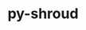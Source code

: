 ---
title: "py-shroud"
layout: cache
categories: [package, develop]
meta: {"versions": ["0.12.2"], "compilers": ["gcc@=7.5.0"], "oss": ["ubuntu18.04"], "platforms": ["linux"], "targets": ["x86_64_v3"], "stacks": ["radiuss", "root"], "num_specs": 7, "num_specs_by_stack": {"root": 7, "radiuss": 7}}
spec_details: [{"hash": "eflvcykntllilvea7sdunijjrrfmmfab", "compiler": "gcc@=7.5.0", "versions": ["0.12.2"], "os": "ubuntu18.04", "platform": "linux", "target": "x86_64_v3", "variants": ["build_system=python_pip"], "stacks": ["root", "radiuss"], "size": "-", "tarball": "https://binaries.spack.io/develop/build_cache/linux-ubuntu18.04-x86_64_v3/gcc-7.5.0/py-shroud-0.12.2/linux-ubuntu18.04-x86_64_v3-gcc-7.5.0-py-shroud-0.12.2-eflvcykntllilvea7sdunijjrrfmmfab.spack"}, {"hash": "slqvga72udd5pg3jlyq432zflmrwb2dh", "compiler": "gcc@=7.5.0", "versions": ["0.12.2"], "os": "ubuntu18.04", "platform": "linux", "target": "x86_64_v3", "variants": ["build_system=python_pip"], "stacks": ["root", "radiuss"], "size": "-", "tarball": "https://binaries.spack.io/develop/build_cache/linux-ubuntu18.04-x86_64_v3/gcc-7.5.0/py-shroud-0.12.2/linux-ubuntu18.04-x86_64_v3-gcc-7.5.0-py-shroud-0.12.2-slqvga72udd5pg3jlyq432zflmrwb2dh.spack"}, {"hash": "hckg7wsx4bvzkpads3ekrtskep6dd4bq", "compiler": "gcc@=7.5.0", "versions": ["0.12.2"], "os": "ubuntu18.04", "platform": "linux", "target": "x86_64_v3", "variants": ["build_system=python_pip"], "stacks": ["root", "radiuss"], "size": "-", "tarball": "https://binaries.spack.io/develop/build_cache/linux-ubuntu18.04-x86_64_v3/gcc-7.5.0/py-shroud-0.12.2/linux-ubuntu18.04-x86_64_v3-gcc-7.5.0-py-shroud-0.12.2-hckg7wsx4bvzkpads3ekrtskep6dd4bq.spack"}, {"hash": "cwzbakcqqikg37rrfvhlx4uymqotan3a", "compiler": "gcc@=7.5.0", "versions": ["0.12.2"], "os": "ubuntu18.04", "platform": "linux", "target": "x86_64_v3", "variants": ["build_system=python_pip"], "stacks": ["root", "radiuss"], "size": "-", "tarball": "https://binaries.spack.io/develop/build_cache/linux-ubuntu18.04-x86_64_v3/gcc-7.5.0/py-shroud-0.12.2/linux-ubuntu18.04-x86_64_v3-gcc-7.5.0-py-shroud-0.12.2-cwzbakcqqikg37rrfvhlx4uymqotan3a.spack"}, {"hash": "txd7cb4niauapbvuwncyperc7o2eols4", "compiler": "gcc@=7.5.0", "versions": ["0.12.2"], "os": "ubuntu18.04", "platform": "linux", "target": "x86_64_v3", "variants": ["build_system=python_pip"], "stacks": ["root", "radiuss"], "size": "-", "tarball": "https://binaries.spack.io/develop/build_cache/linux-ubuntu18.04-x86_64_v3/gcc-7.5.0/py-shroud-0.12.2/linux-ubuntu18.04-x86_64_v3-gcc-7.5.0-py-shroud-0.12.2-txd7cb4niauapbvuwncyperc7o2eols4.spack"}, {"hash": "akmfrbelmx2o7zjsbryy7r526htf5ow3", "compiler": "gcc@=7.5.0", "versions": ["0.12.2"], "os": "ubuntu18.04", "platform": "linux", "target": "x86_64_v3", "variants": ["build_system=python_pip"], "stacks": ["root", "radiuss"], "size": "-", "tarball": "https://binaries.spack.io/develop/build_cache/linux-ubuntu18.04-x86_64_v3/gcc-7.5.0/py-shroud-0.12.2/linux-ubuntu18.04-x86_64_v3-gcc-7.5.0-py-shroud-0.12.2-akmfrbelmx2o7zjsbryy7r526htf5ow3.spack"}, {"hash": "3d5vjr4qpwu55cbtz7665ds5emvr77zf", "compiler": "gcc@=7.5.0", "versions": ["0.12.2"], "os": "ubuntu18.04", "platform": "linux", "target": "x86_64_v3", "variants": ["build_system=python_pip"], "stacks": ["root", "radiuss"], "size": "-", "tarball": "https://binaries.spack.io/develop/build_cache/linux-ubuntu18.04-x86_64_v3/gcc-7.5.0/py-shroud-0.12.2/linux-ubuntu18.04-x86_64_v3-gcc-7.5.0-py-shroud-0.12.2-3d5vjr4qpwu55cbtz7665ds5emvr77zf.spack"}]
---